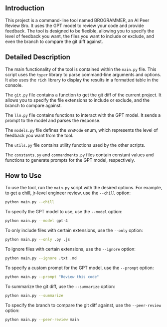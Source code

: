 ## Introduction

This project is a command-line tool named BROGRAMMER, an AI Peer Review Bro. It uses the GPT model to review your code and provide feedback. The tool is designed to be flexible, allowing you to specify the level of feedback you want, the files you want to include or exclude, and even the branch to compare the git diff against.

## Detailed Description

The main functionality of the tool is contained within the `main.py` file. This script uses the `typer` library to parse command-line arguments and options. It also uses the `rich` library to display the results in a formatted table in the console.

The `git.py` file contains a function to get the git diff of the current project. It allows you to specify the file extensions to include or exclude, and the branch to compare against.

The `llm.py` file contains functions to interact with the GPT model. It sends a prompt to the model and parses the response.

The `models.py` file defines the `BroMode` enum, which represents the level of feedback you want from the tool.

The `utils.py` file contains utility functions used by the other scripts.

The `constants.py` and `commandments.py` files contain constant values and functions to generate prompts for the GPT model, respectively.

## How to Use

To use the tool, run the `main.py` script with the desired options. For example, to get a chill, jr-level engineer review, use the `--chill` option:

```bash
python main.py --chill
```

To specify the GPT model to use, use the `--model` option:

```bash
python main.py --model gpt-4
```

To only include files with certain extensions, use the `--only` option:

```bash
python main.py --only .py .js
```

To ignore files with certain extensions, use the `--ignore` option:

```bash
python main.py --ignore .txt .md
```

To specify a custom prompt for the GPT model, use the `--prompt` option:

```bash
python main.py --prompt "Review this code"
```

To summarize the git diff, use the `--summarize` option:

```bash
python main.py --summarize
```

To specify the branch to compare the git diff against, use the `--peer-review` option:

```bash
python main.py --peer-review main
```
